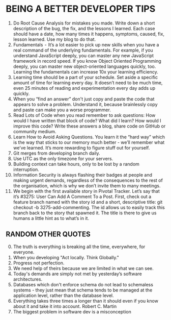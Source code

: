 # BEING A BETTER DEVELOPER TIPS
1.  Do Root Cause Analysis for mistakes you made. Write down a short description of the bug, the fix, and the lessons I learned. Each case should have a date, how many times it happens, symptoms, caused, fix, lesson learned. Use my blog to do that. 
2.  Fundamentals  -  It’s a lot easier to pick up new skills when you have a real command of the underlying fundamentals. For example, if you understand JavaScript deeply, you can master any new JavaScript framework in record speed. If you know Object Oriented Programming deeply, you can master new object-oriented languages quickly, too. Learning the fundamentals can increase 10x your learning efficiency.
3.  Learning time should be a part of your schedule. Set aside a specific amount of time for learning every day. It doesn’t need to be much time, even 25 minutes of reading and experimentation every day adds up quickly.
4.  When you “find an answer” don't just copy and paste the code that appears to solve a problem. Understand it, because brainlessly copy and paste can make you a worse programmer.
5.  Read Lots of Code when you read remember to ask questions: How would I have written that block of code? What did I learn? How would I improve this code? Write these answers a blog, share code on GitHub or community medium.
6.  Learn How to Avoid Asking Questions. You learn it the “hard way” which is the way that sticks to our memory much better - we’ll remember what we’ve learned. It’s more rewarding to figure stuff out for yourself.
7.  Git merges from developing branch daily.
8.  Use UTC as the only timezone for your servers.
9.  Building context can take hours, only to be lost by a random interruption.
10. Information Security is always flashing their badges at people and making urgent demands, regardless of the consequences to the rest of the organisation, which is why we don’t invite them to many meetings. 
11. We begin with the first available story in Pivotal Tracker. Let’s say that it’s #3275: User Can Add A Comment To a Post. First, check out a feature branch named with the story id and a short, descriptive title: git checkout -b 3275-add-commenting.  The id allows us to easily track this branch back to the story that spawned it. The title is there to give us humans a little hint as to what’s in it.



## RANDOM OTHER QUOTES

0.  The truth is everything is breaking all the time, everywhere, for everyone.
0.  When you developing "Act locally. Think Globally."
0.  Progress not perfection.
0.  We need help of theirs because we are limited in what we can see.
0.  Today's demands are simply not met by yesterday’s software architectures.
0.  Databases which don't enforce schema do not lead to schemaless systems - they just mean that schema tends to be managed at the application level, rather than the database level.
0.  Everything takes three times a longer than it should even if you know about it and take it into account. Robert C. Martin
0.  The biggest problem in software dev is a misconception 

